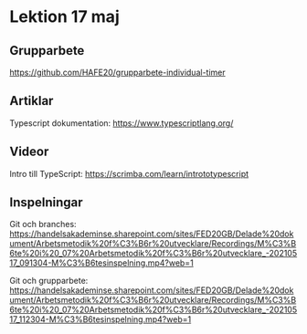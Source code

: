 # Lektion 17 maj

## Grupparbete

https://github.com/HAFE20/grupparbete-individual-timer

## Artiklar

Typescript dokumentation: https://www.typescriptlang.org/

## Videor

Intro till TypeScript: https://scrimba.com/learn/intrototypescript

## Inspelningar

Git och branches: https://handelsakademinse.sharepoint.com/sites/FED20GB/Delade%20dokument/Arbetsmetodik%20f%C3%B6r%20utvecklare/Recordings/M%C3%B6te%20i%20_07%20Arbetsmetodik%20f%C3%B6r%20utvecklare_-20210517_091304-M%C3%B6tesinspelning.mp4?web=1

Git och grupparbete: https://handelsakademinse.sharepoint.com/sites/FED20GB/Delade%20dokument/Arbetsmetodik%20f%C3%B6r%20utvecklare/Recordings/M%C3%B6te%20i%20_07%20Arbetsmetodik%20f%C3%B6r%20utvecklare_-20210517_112304-M%C3%B6tesinspelning.mp4?web=1